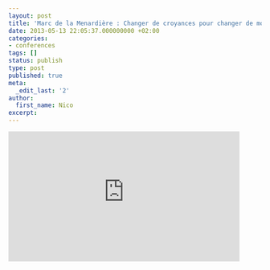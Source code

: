```yaml
---
layout: post
title: 'Marc de la Menardière : Changer de croyances pour changer de monde'
date: 2013-05-13 22:05:37.000000000 +02:00
categories:
- conferences
tags: []
status: publish
type: post
published: true
meta:
  _edit_last: '2'
author:
  first_name: Nico
excerpt:
---
```


<p><iframe width="460" height="259" src="http://www.youtube-nocookie.com/embed/zAfYtfMhvbw?rel=0" frameborder="0" allowfullscreen></iframe></p>
